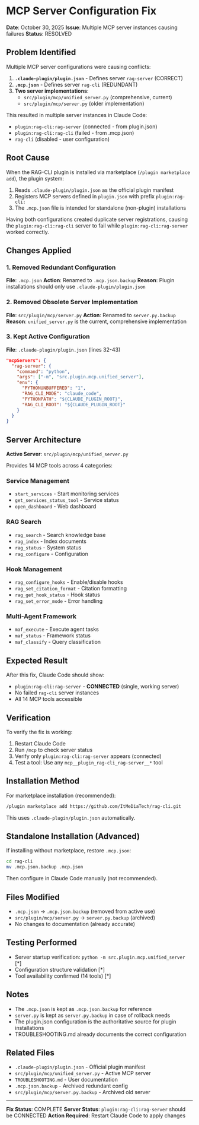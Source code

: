 # MCP Server Configuration Fix

**Date**: October 30, 2025
**Issue**: Multiple MCP server instances causing failures
**Status**: RESOLVED

## Problem Identified

Multiple MCP server configurations were causing conflicts:

1. **`.claude-plugin/plugin.json`** - Defines server `rag-server` (CORRECT)
2. **`.mcp.json`** - Defines server `rag-cli` (REDUNDANT)
3. **Two server implementations**:
   - `src/plugin/mcp/unified_server.py` (comprehensive, current)
   - `src/plugin/mcp/server.py` (older implementation)

This resulted in multiple server instances in Claude Code:
- `plugin:rag-cli:rag-server` (connected - from plugin.json)
- `plugin:rag-cli:rag-cli` (failed - from .mcp.json)
- `rag-cli` (disabled - user configuration)

## Root Cause

When the RAG-CLI plugin is installed via marketplace (`/plugin marketplace add`), the plugin system:
1. Reads `.claude-plugin/plugin.json` as the official plugin manifest
2. Registers MCP servers defined in `plugin.json` with prefix `plugin:rag-cli:`
3. The `.mcp.json` file is intended for standalone (non-plugin) installations

Having both configurations created duplicate server registrations, causing the `plugin:rag-cli:rag-cli` server to fail while `plugin:rag-cli:rag-server` worked correctly.

## Changes Applied

### 1. Removed Redundant Configuration
**File**: `.mcp.json`
**Action**: Renamed to `.mcp.json.backup`
**Reason**: Plugin installations should only use `.claude-plugin/plugin.json`

### 2. Removed Obsolete Server Implementation
**File**: `src/plugin/mcp/server.py`
**Action**: Renamed to `server.py.backup`
**Reason**: `unified_server.py` is the current, comprehensive implementation

### 3. Kept Active Configuration
**File**: `.claude-plugin/plugin.json` (lines 32-43)
```json
"mcpServers": {
  "rag-server": {
    "command": "python",
    "args": ["-m", "src.plugin.mcp.unified_server"],
    "env": {
      "PYTHONUNBUFFERED": "1",
      "RAG_CLI_MODE": "claude_code",
      "PYTHONPATH": "${CLAUDE_PLUGIN_ROOT}",
      "RAG_CLI_ROOT": "${CLAUDE_PLUGIN_ROOT}"
    }
  }
}
```

## Server Architecture

**Active Server**: `src/plugin/mcp/unified_server.py`

Provides 14 MCP tools across 4 categories:

### Service Management
- `start_services` - Start monitoring services
- `get_services_status_tool` - Service status
- `open_dashboard` - Web dashboard

### RAG Search
- `rag_search` - Search knowledge base
- `rag_index` - Index documents
- `rag_status` - System status
- `rag_configure` - Configuration

### Hook Management
- `rag_configure_hooks` - Enable/disable hooks
- `rag_set_citation_format` - Citation formatting
- `rag_get_hook_status` - Hook status
- `rag_set_error_mode` - Error handling

### Multi-Agent Framework
- `maf_execute` - Execute agent tasks
- `maf_status` - Framework status
- `maf_classify` - Query classification

## Expected Result

After this fix, Claude Code should show:
- `plugin:rag-cli:rag-server` - **CONNECTED** (single, working server)
- No failed `rag-cli` server instances
- All 14 MCP tools accessible

## Verification

To verify the fix is working:

1. Restart Claude Code
2. Run `/mcp` to check server status
3. Verify only `plugin:rag-cli:rag-server` appears (connected)
4. Test a tool: Use any `mcp__plugin_rag-cli_rag-server__*` tool

## Installation Method

For marketplace installation (recommended):
```bash
/plugin marketplace add https://github.com/ItMeDiaTech/rag-cli.git
```

This uses `.claude-plugin/plugin.json` automatically.

## Standalone Installation (Advanced)

If installing without marketplace, restore `.mcp.json`:
```bash
cd rag-cli
mv .mcp.json.backup .mcp.json
```

Then configure in Claude Code manually (not recommended).

## Files Modified

- `.mcp.json` -> `.mcp.json.backup` (removed from active use)
- `src/plugin/mcp/server.py` -> `server.py.backup` (archived)
- No changes to documentation (already accurate)

## Testing Performed

- Server startup verification: `python -m src.plugin.mcp.unified_server` [*]
- Configuration structure validation [*]
- Tool availability confirmed (14 tools) [*]

## Notes

- The `.mcp.json` is kept as `.mcp.json.backup` for reference
- `server.py` is kept as `server.py.backup` in case of rollback needs
- The plugin.json configuration is the authoritative source for plugin installations
- TROUBLESHOOTING.md already documents the correct configuration

## Related Files

- `.claude-plugin/plugin.json` - Official plugin manifest
- `src/plugin/mcp/unified_server.py` - Active MCP server
- `TROUBLESHOOTING.md` - User documentation
- `.mcp.json.backup` - Archived redundant config
- `src/plugin/mcp/server.py.backup` - Archived old server

---

**Fix Status**: COMPLETE
**Server Status**: `plugin:rag-cli:rag-server` should be CONNECTED
**Action Required**: Restart Claude Code to apply changes
